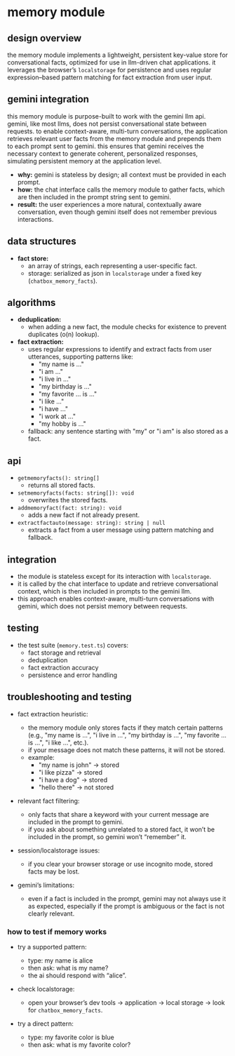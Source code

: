 # memory module

## design overview

the memory module implements a lightweight, persistent key-value store for conversational facts, optimized for use in llm-driven chat applications. it leverages the browser’s `localstorage` for persistence and uses regular expression–based pattern matching for fact extraction from user input.

## gemini integration

this memory module is purpose-built to work with the gemini llm api. gemini, like most llms, does not persist conversational state between requests. to enable context-aware, multi-turn conversations, the application retrieves relevant user facts from the memory module and prepends them to each prompt sent to gemini. this ensures that gemini receives the necessary context to generate coherent, personalized responses, simulating persistent memory at the application level.

- **why:** gemini is stateless by design; all context must be provided in each prompt.
- **how:** the chat interface calls the memory module to gather facts, which are then included in the prompt string sent to gemini.
- **result:** the user experiences a more natural, contextually aware conversation, even though gemini itself does not remember previous interactions.

## data structures

- **fact store:**
  - an array of strings, each representing a user-specific fact.
  - storage: serialized as json in `localstorage` under a fixed key (`chatbox_memory_facts`).

## algorithms

- **deduplication:**
  - when adding a new fact, the module checks for existence to prevent duplicates (o(n) lookup).
- **fact extraction:**
  - uses regular expressions to identify and extract facts from user utterances, supporting patterns like:
    - "my name is ..."
    - "i am ..."
    - "i live in ..."
    - "my birthday is ..."
    - "my favorite ... is ..."
    - "i like ..."
    - "i have ..."
    - "i work at ..."
    - "my hobby is ..."
  - fallback: any sentence starting with "my" or "i am" is also stored as a fact.

## api

- `getmemoryfacts(): string[]`
  - returns all stored facts.
- `setmemoryfacts(facts: string[]): void`
  - overwrites the stored facts.
- `addmemoryfact(fact: string): void`
  - adds a new fact if not already present.
- `extractfactauto(message: string): string | null`
  - extracts a fact from a user message using pattern matching and fallback.

## integration

- the module is stateless except for its interaction with `localstorage`.
- it is called by the chat interface to update and retrieve conversational context, which is then included in prompts to the gemini llm.
- this approach enables context-aware, multi-turn conversations with gemini, which does not persist memory between requests.

## testing

- the test suite (`memory.test.ts`) covers:
  - fact storage and retrieval
  - deduplication
  - fact extraction accuracy
  - persistence and error handling 

## troubleshooting and testing

- fact extraction heuristic:
  - the memory module only stores facts if they match certain patterns (e.g., "my name is ...", "i live in ...", "my birthday is ...", "my favorite ... is ...", "i like ...", etc.).
  - if your message does not match these patterns, it will not be stored.
  - example:
    - "my name is john" → stored
    - "i like pizza" → stored
    - "i have a dog" → stored
    - "hello there" → not stored

- relevant fact filtering:
  - only facts that share a keyword with your current message are included in the prompt to gemini.
  - if you ask about something unrelated to a stored fact, it won’t be included in the prompt, so gemini won’t “remember” it.

- session/localstorage issues:
  - if you clear your browser storage or use incognito mode, stored facts may be lost.

- gemini’s limitations:
  - even if a fact is included in the prompt, gemini may not always use it as expected, especially if the prompt is ambiguous or the fact is not clearly relevant.

### how to test if memory works

- try a supported pattern:
  - type: my name is alice
  - then ask: what is my name?
  - the ai should respond with “alice”.

- check localstorage:
  - open your browser’s dev tools → application → local storage → look for `chatbox_memory_facts`.

- try a direct pattern:
  - type: my favorite color is blue
  - then ask: what is my favorite color? 